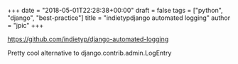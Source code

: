 +++
date = "2018-05-01T22:28:38+00:00"
draft = false
tags = ["python", "django", "best-practice"]
title = "indietypdjango automated logging"
author = "jpic"
+++

https://github.com/indietyp/django-automated-logging

Pretty cool alternative to django.contrib.admin.LogEntry
